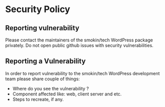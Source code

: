 # Security Policy

## Reporting vulnerability

Please contact the maintainers of the smokin/tech WordPress package privately. Do not open public github issues with
security vulnerabilities.

## Reporting a Vulnerability

In order to report vulnerability to the smokin/tech WordPress development team please share couple of things:

- Where do you see the vulnerability ?
- Component affected like: web, client server and etc.
- Steps to recreate, if any.
